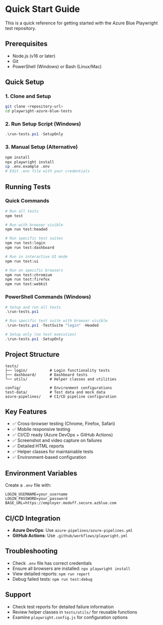 # Quick Start Guide

This is a quick reference for getting started with the Azure Blue Playwright test repository.

## Prerequisites
- Node.js (v16 or later)
- Git
- PowerShell (Windows) or Bash (Linux/Mac)

## Quick Setup

### 1. Clone and Setup
```bash
git clone <repository-url>
cd playwright-azure-blue-tests
```

### 2. Run Setup Script (Windows)
```powershell
.\run-tests.ps1 -SetupOnly
```

### 3. Manual Setup (Alternative)
```bash
npm install
npx playwright install
cp .env.example .env
# Edit .env file with your credentials
```

## Running Tests

### Quick Commands
```bash
# Run all tests
npm test

# Run with browser visible
npm run test:headed

# Run specific test suites
npm run test:login
npm run test:dashboard

# Run in interactive UI mode
npm run test:ui

# Run on specific browsers
npm run test:chromium
npm run test:firefox
npm run test:webkit
```

### PowerShell Commands (Windows)
```powershell
# Setup and run all tests
.\run-tests.ps1

# Run specific test suite with browser visible
.\run-tests.ps1 -TestSuite "login" -Headed

# Setup only (no test execution)
.\run-tests.ps1 -SetupOnly
```

## Project Structure
```
tests/
├── login/          # Login functionality tests
├── dashboard/      # Dashboard tests
└── utils/          # Helper classes and utilities

config/             # Environment configurations
test-data/          # Test data and mock data
azure-pipelines/    # CI/CD pipeline configuration
```

## Key Features
- ✅ Cross-browser testing (Chrome, Firefox, Safari)
- ✅ Mobile responsive testing
- ✅ CI/CD ready (Azure DevOps + GitHub Actions)
- ✅ Screenshot and video capture on failures
- ✅ Detailed HTML reports
- ✅ Helper classes for maintainable tests
- ✅ Environment-based configuration

## Environment Variables
Create a `.env` file with:
```env
LOGIN_USERNAME=your_username
LOGIN_PASSWORD=your_password
BASE_URL=https://employer.modoff.secure.azblue.com
```

## CI/CD Integration
- **Azure DevOps**: Use `azure-pipelines/azure-pipelines.yml`
- **GitHub Actions**: Use `.github/workflows/playwright.yml`

## Troubleshooting
- Check `.env` file has correct credentials
- Ensure all browsers are installed: `npx playwright install`
- View detailed reports: `npm run report`
- Debug failed tests: `npm run test:debug`

## Support
- Check test reports for detailed failure information
- Review helper classes in `tests/utils/` for reusable functions
- Examine `playwright.config.js` for configuration options
